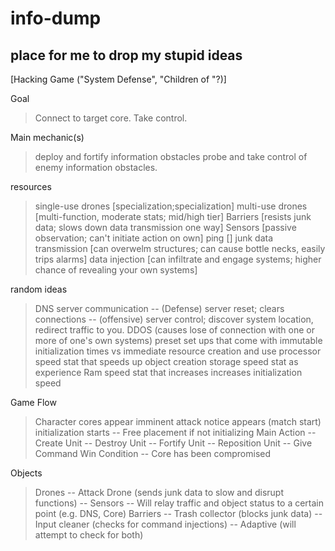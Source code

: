 info-dump
=========

place for me to drop my stupid ideas
--
[Hacking Game ("System Defense", "Children of "?)]

Goal
> Connect to target core. Take control. 

Main mechanic(s)
> deploy and fortify information obstacles
> probe and take control of enemy information obstacles.

resources
> single-use drones [specialization;specialization]
> multi-use drones [multi-function, moderate stats; mid/high tier]
> Barriers [resists junk data; slows down data transmission one way]
> Sensors [passive observation; can't initiate action on own]
> ping []
> junk data transmission [can overwelm structures; can cause bottle necks, easily trips alarms] 
> data injection [can infiltrate and engage systems; higher chance of revealing your own systems]

random ideas
> DNS server communication
-- (Defense) server reset; clears connections
-- (offensive) server control; discover system location, redirect traffic to you.
> DDOS (causes lose of connection with one or more of one's own systems)
> preset set ups that come with immutable initialization times vs immediate resource creation and use
> processor speed stat that speeds up object creation
> storage speed stat as experience
> Ram speed stat that increases increases initialization speed

Game Flow
> Character cores appear
> imminent attack notice appears (match start)
> initialization starts
-- Free placement if not initializing
> Main Action
-- Create Unit 
-- Destroy Unit
-- Fortify Unit
-- Reposition Unit
-- Give Command
> Win Condition
-- Core has been compromised

Objects
> Drones
-- Attack Drone (sends junk data to slow and disrupt functions)
--
> Sensors
-- Will relay traffic and object status to a certain point (e.g. DNS, Core)
> Barriers
-- Trash collector (blocks junk data)
-- Input cleaner (checks for command injections)
-- Adaptive (will attempt to check for both)

